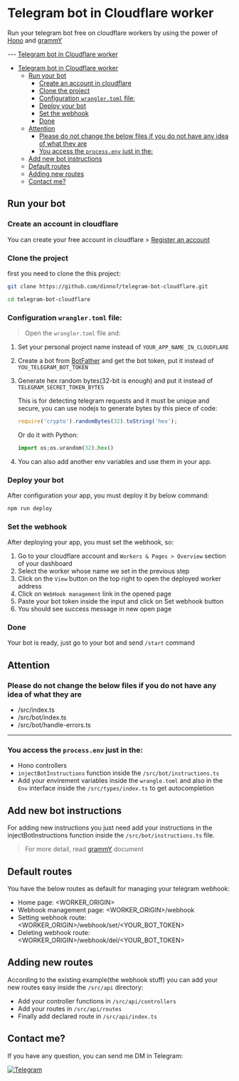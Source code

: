 # Telegram bot in Cloudflare worker

Run your telegram bot free on cloudflare workers by using the power of [Hono](https://hono.dev/) and
[grammY](https://grammy.dev/)

--- [Telegram bot in Cloudflare worker](#telegram-bot-in-cloudflare-worker)

- [Telegram bot in Cloudflare worker](#telegram-bot-in-cloudflare-worker)
  - [Run your bot](#run-your-bot)
    - [Create an account in cloudflare](#create-an-account-in-cloudflare)
    - [Clone the project](#clone-the-project)
    - [Configuration `wrangler.toml` file:](#configuration-wranglertoml-file)
    - [Deploy your bot](#deploy-your-bot)
    - [Set the webhook](#set-the-webhook)
    - [Done](#done)
  - [Attention](#attention)
    - [Please do not change the below files if you do not have any idea of what they are](#please-do-not-change-the-below-files-if-you-do-not-have-any-idea-of-what-they-are)
    - [You access the `process.env` just in the:](#you-access-the-processenv-just-in-the)
  - [Add new bot instructions](#add-new-bot-instructions)
  - [Default routes](#default-routes)
  - [Adding new routes](#adding-new-routes)
  - [Contact me?](#contact-me)

## Run your bot

### Create an account in cloudflare

You can create your free account in cloudflare > [Register an account](https://www.cloudflare.com/products/registrar)

### Clone the project

first you need to clone the this project:

```bash
git clone https://github.com/dinno7/telegram-bot-cloudflare.git
```

```bash
cd telegram-bot-cloudflare
```

### Configuration `wrangler.toml` file:

> Open the `wrangler.toml` file and:

1. Set your personal project name instead of `YOUR_APP_NAME_IN_CLOUDFLARE`
2. Create a bot from [BotFather](https://t.me/BotFather) and get the bot token, put it instead of
   `YOU_TELEGRAM_BOT_TOKEN`
3. Generate hex random bytes(32-bit is enough) and put it instead of `TELEGRAM_SECRET_TOKEN_BYTES`

   This is for detecting telegram requests and it must be unique and secure, you can use nodejs to generate bytes by
   this piece of code:

   ```javascript
   require('crypto').randomBytes(32).toString('hex');
   ```

   Or do it with Python:

   ```python
   import os;os.urandom(32).hex()
   ```

4. You can also add another env variables and use them in your app.

### Deploy your bot

After configuration your app, you must deploy it by below command:

```bash
npm run deploy
```

### Set the webhook

After deploying your app, you must set the webhook, so:

1. Go to your cloudflare account and `Workers & Pages > Overview` section of your dashboard
2. Select the worker whose name we set in the previous step
3. Click on the `View` button on the top right to open the deployed worker address
4. Click on `WebHook management` link in the opened page
5. Paste your bot token inside the input and click on Set webhook button
6. You should see success message in new open page

### Done

Your bot is ready, just go to your bot and send `/start` command

## Attention

### Please do not change the below files if you do not have any idea of what they are

- /src/index.ts
- /src/bot/index.ts
- /src/bot/handle-errors.ts

---

### You access the `process.env` just in the:

- Hono controllers
- `injectBotInstructions` function inside the `/src/bot/instructions.ts`
- Add your envirement variables inside the `wrangle.toml` and also in the `Env` interface inside the
  `/src/types/index.ts` to get autocompletion

## Add new bot instructions

For adding new instructions you just need add your instructions in the injectBotInstructions function inside the
`/src/bot/instructions.ts` file.

> For more detail, read [grammY](https://grammy.dev) document

## Default routes

You have the below routes as default for managing your telegram webhook:

- Home page: \<WORKER_ORIGIN\>
- Webhook management page: \<WORKER_ORIGIN\>/webhook
- Setting webhook route: \<WORKER_ORIGIN\>/webhook/set/\<YOUR_BOT_TOKEN\>
- Deleting webhook route: \<WORKER_ORIGIN\>/webhook/del/\<YOUR_BOT_TOKEN\>

## Adding new routes

According to the existing example(the webhook stuff) you can add your new routes easy inside the `/src/api` directory:

- Add your controller functions in `/src/api/controllers`
- Add your routes in `/src/api/routes`
- Finally add declared route in `/src/api/index.ts`

## Contact me?

If you have any question, you can send me DM in Telegram:

[![Telegram](https://img.shields.io/badge/Telegram-26A5E4.svg?logo=telegram&logoColor=white)](https://t.me/tahadlrb7)
